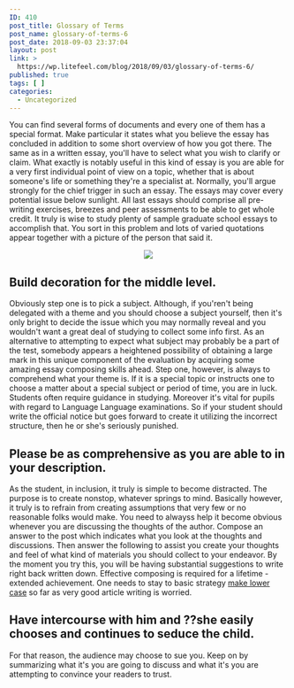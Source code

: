 ```yaml
---
ID: 410
post_title: Glossary of Terms
post_name: glossary-of-terms-6
post_date: 2018-09-03 23:37:04
layout: post
link: >
  https://wp.litefeel.com/blog/2018/09/03/glossary-of-terms-6/
published: true
tags: [ ]
categories:
  - Uncategorized
---
```

<p>You can find several forms of documents and every one of them has a special format. Make particular it states what you believe the essay has concluded in addition to some short overview of how you got there. The same as in a written essay, you'll have to select what you wish to clarify or claim. What exactly is notably useful in this kind of essay is you are able for a very first individual point of view on a topic, whether that is about someone's life or something they're a specialist at. Normally, you'll argue strongly for the chief trigger in such an essay. The essays may cover every potential issue below sunlight. All last essays should comprise all pre-writing exercises, breezes and peer assessments to be able to get whole credit. It truly is wise to study plenty of sample graduate school essays to accomplish that. You sort in this problem and lots of varied quotations appear together with a picture of the person that said it. <p style="text-align:center"><img src="http://www.nairaland.com/attachments/2383064_samplegst112termpapercover2_jpega43c32fb295e16e23c6cba1626f718b9" style="max-width: 500px;border: none"></p>  <h2>Build decoration for the middle level.</h2><p>Obviously step one is to pick a subject. Although, if you'ren't being delegated with a theme and you should choose a subject yourself, then it's only bright to decide the issue which you may normally reveal and you wouldn't want a great deal of studying to collect some info first. As an alternative to attempting to expect what subject may probably be a part of the test, somebody appears a heightened possibility of obtaining a large mark in this unique component of the evaluation by acquiring some amazing essay composing skills ahead. Step one, however, is always to comprehend what your theme is. If it is a special topic or instructs one to choose a matter about a special subject or period of time, you are in luck. Students often require guidance in studying. Moreover it's vital for pupils with regard to Language Language examinations. So if your student should write the official notice but goes forward to create it utilizing the incorrect structure, then he or she's seriously punished.  <h2>Please be as comprehensive as you are able to in your description.</h2><p>As the student, in inclusion, it truly is simple to become distracted. The purpose is to create nonstop, whatever springs to mind. Basically however, it truly is to refrain from creating assumptions that very few or no reasonable folks would make. You need to alwayss help it become obvious whenever you are discussing the thoughts of the author. Compose an answer to the post which indicates what you look at the thoughts and discussions. Then answer the following to assist you create your thoughts and feel of what kind of materials you should collect to your endeavor. By the moment you try this, you will be having substantial suggestions to write right back written down. Effective composing is required for a lifetime - extended achievement. One needs to stay to basic strategy <a href="https://sentencechecker.top/case-converter">make lower case</a> so far as very good article writing is worried.  <h2>Have intercourse with him and ??she easily chooses and continues to seduce the child.</h2><p>For that reason, the audience may choose to sue you. Keep on by summarizing what it's you are going to discuss and what it's you are attempting to convince your readers to trust. <p style="text-align:center"></p>